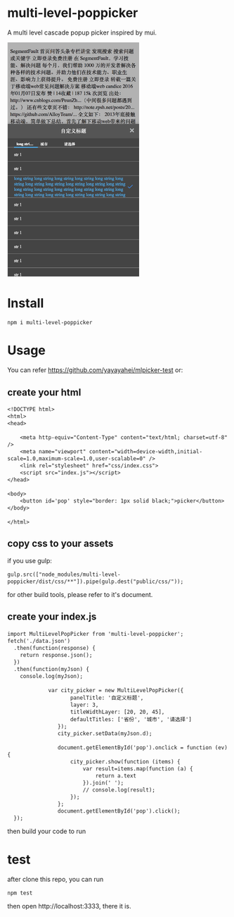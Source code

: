 # multi-level-poppicker
A multi level cascade popup picker inspired by mui.

<img src="./example.png" width="300" alt="example">


# Install
    npm i multi-level-poppicker

# Usage

You can refer https://github.com/yayayahei/mlpicker-test or:
## create your html
```
<!DOCTYPE html>
<html>
<head>

    <meta http-equiv="Content-Type" content="text/html; charset=utf-8" />
    <meta name="viewport" content="width=device-width,initial-scale=1.0,maximum-scale=1.0,user-scalable=0" />
    <link rel="stylesheet" href="css/index.css">
    <script src="index.js"></script>
</head>

<body>
    <button id='pop' style="border: 1px solid black;">picker</button>
</body>

</html>
```

## copy css to your assets
if you use gulp:

    gulp.src(["node_modules/multi-level-poppicker/dist/css/**"]).pipe(gulp.dest("public/css/"));

for other build tools, please refer to it's document.

## create your index.js
```
import MultiLevelPopPicker from 'multi-level-poppicker';
fetch('./data.json')
  .then(function(response) {
    return response.json();
  })
  .then(function(myJson) {
    console.log(myJson);

             var city_picker = new MultiLevelPopPicker({
                    panelTitle: '自定义标题',
                    layer: 3,
                    titleWidthLayer: [20, 20, 45],
                    defaultTitles: ['省份', '城市', '请选择']
                });
                city_picker.setData(myJson.d);
                
                document.getElementById('pop').onclick = function (ev) {
                    city_picker.show(function (items) {
                        var result=items.map(function (a) {
                            return a.text
                        }).join(' ');
                        // console.log(result);
                    });
                };
                document.getElementById('pop').click();
  });
```
then build your code to run 

# test
after clone this repo, you can run 

    npm test
then open http://localhost:3333, there it is.

